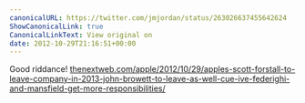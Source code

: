 ```yaml
---
canonicalURL: https://twitter.com/jmjordan/status/263026637455642624
ShowCanonicalLink: true
CanonicalLinkText: View original on
date: 2012-10-29T21:16:51+00:00
---
```

Good riddance! [thenextweb.com/apple/2012/10/29/apples-scott-forstall-to-leave-company-in-2013-john-browett-to-leave-as-well-cue-ive-federighi-and-mansfield-get-more-responsibilities/](http://thenextweb.com/apple/2012/10/29/apples-scott-forstall-to-leave-company-in-2013-john-browett-to-leave-as-well-cue-ive-federighi-and-mansfield-get-more-responsibilities/)